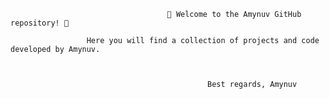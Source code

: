                                        👋 Welcome to the Amynuv GitHub repository! 👋

                     Here you will find a collection of projects and code developed by Amynuv.



                                                Best regards, Amynuv 

